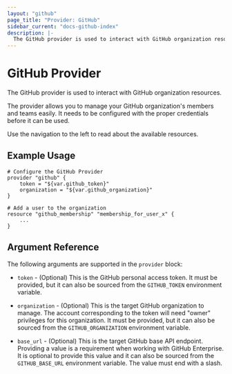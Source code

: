 ```yaml
---
layout: "github"
page_title: "Provider: GitHub"
sidebar_current: "docs-github-index"
description: |-
  The GitHub provider is used to interact with GitHub organization resources.
---
```


# GitHub Provider

The GitHub provider is used to interact with GitHub organization resources.

The provider allows you to manage your GitHub organization's members and teams easily.
It needs to be configured with the proper credentials before it can be used.

Use the navigation to the left to read about the available resources.

## Example Usage

```
# Configure the GitHub Provider
provider "github" {
    token = "${var.github_token}"
    organization = "${var.github_organization}"
}

# Add a user to the organization
resource "github_membership" "membership_for_user_x" {
    ...
}
```

## Argument Reference

The following arguments are supported in the `provider` block:

* `token` - (Optional) This is the GitHub personal access token. It must be provided, but
  it can also be sourced from the `GITHUB_TOKEN` environment variable.

* `organization` - (Optional) This is the target GitHub organization to manage. The account
  corresponding to the token will need "owner" privileges for this organization. It must be provided, but
  it can also be sourced from the `GITHUB_ORGANIZATION` environment variable.

* `base_url` - (Optional) This is the target GitHub base API endpoint. Providing a value is a
  requirement when working with GitHub Enterprise.  It is optional to provide this value and
  it can also be sourced from the `GITHUB_BASE_URL` environment variable.  The value must end with a slash.
